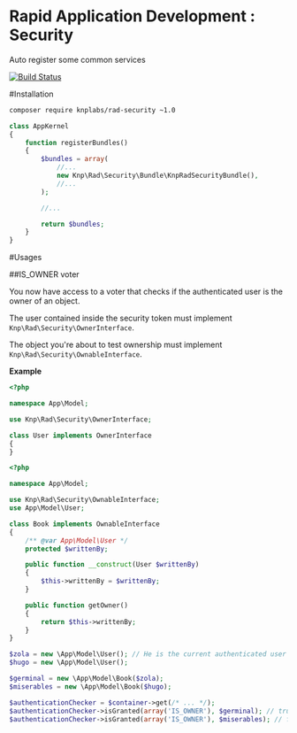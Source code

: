 Rapid Application Development : Security
========================================
Auto register some common services

[![Build Status](https://travis-ci.org/KnpLabs/rad-security.svg?branch=master)](https://travis-ci.org/KnpLabs/rad-security)

#Installation

```bash
composer require knplabs/rad-security ~1.0
```

```php
class AppKernel
{
    function registerBundles()
    {
        $bundles = array(
            //...
            new Knp\Rad\Security\Bundle\KnpRadSecurityBundle(),
            //...
        );

        //...

        return $bundles;
    }
}
```

#Usages

##IS_OWNER voter

You now have access to a voter that checks if the authenticated user is the owner of an object.

The user contained inside the security token must implement `Knp\Rad\Security\OwnerInterface`.

The object you're about to test ownership must implement `Knp\Rad\Security\OwnableInterface`.

**Example**
```php
<?php

namespace App\Model;

use Knp\Rad\Security\OwnerInterface;

class User implements OwnerInterface
{
}
```

```php
<?php

namespace App\Model;

use Knp\Rad\Security\OwnableInterface;
use App\Model\User;

class Book implements OwnableInterface
{
    /** @var App\Model\User */
    protected $writtenBy;

    public function __construct(User $writtenBy)
    {
        $this->writtenBy = $writtenBy;
    }

    public function getOwner()
    {
        return $this->writtenBy;
    }
}
```

```php
$zola = new \App\Model\User(); // He is the current authenticated user
$hugo = new \App\Model\User();

$germinal = new \App\Model\Book($zola);
$miserables = new \App\Model\Book($hugo);

$authenticationChecker = $container->get(/* ... */);
$authenticationChecker->isGranted(array('IS_OWNER'), $germinal); // true
$authenticationChecker->isGranted(array('IS_OWNER'), $miserables); // false
```
